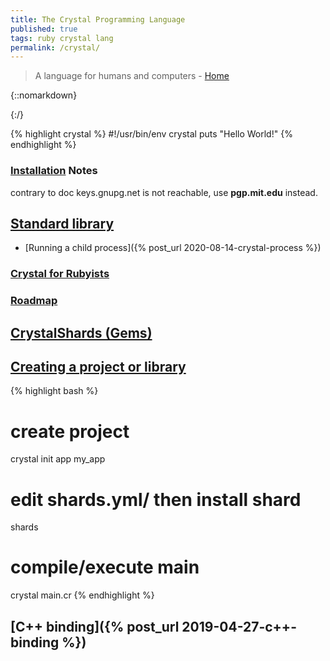 ```yaml
---
title: The Crystal Programming Language
published: true
tags: ruby crystal lang
permalink: /crystal/
---
```

> A language for humans and computers - [Home](https://crystal-lang.org/)

{::nomarkdown}
<link rel="shortcut icon" href="https://crystal-lang.org/favicon.ico" type="image/x-icon" />
{:/}

{% highlight crystal %}
#!/usr/bin/env crystal
puts "Hello World!"
{% endhighlight %}

### [Installation](https://crystal-lang.org/install/on_ubuntu/) Notes

contrary to doc keys.gnupg.net is not reachable,
use **pgp.mit.edu** instead.

## [Standard library](https://crystal-lang.org/api/0.26.0/)
- [Running a child process]({% post_url 2020-08-14-crystal-process %})


### [Crystal for Rubyists](http://www.crystalforrubyists.com/book/index.html)

### [Roadmap](https://github.com/crystal-lang/crystal/wiki/Roadmap)



## [CrystalShards (Gems)](http://crystalshards.xyz/?sort=updated&page=1)

## [Creating a project or library](https://crystal-lang.org/docs/using_the_compiler/)

{% highlight bash %}
# create project
crystal init app my_app
# edit shards.yml/ then install shard
shards
# compile/execute main
crystal main.cr
{% endhighlight %}

## [C++ binding]({% post_url 2019-04-27-c++-binding %})
